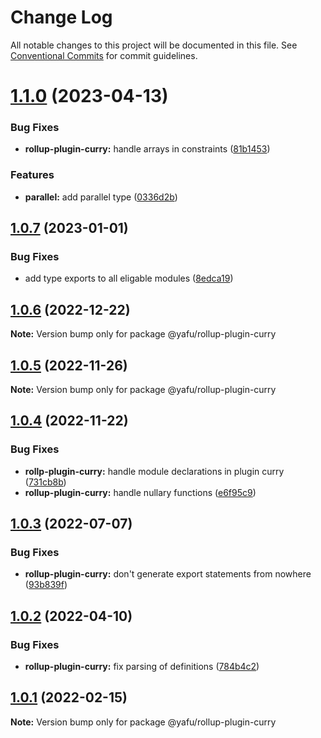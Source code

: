 # Change Log

All notable changes to this project will be documented in this file.
See [Conventional Commits](https://conventionalcommits.org) for commit guidelines.

# [1.1.0](https://github.com/TheLudd/yafu-mono/compare/@yafu/rollup-plugin-curry@1.0.7...@yafu/rollup-plugin-curry@1.1.0) (2023-04-13)


### Bug Fixes

* **rollup-plugin-curry:** handle arrays in constraints ([81b1453](https://github.com/TheLudd/yafu-mono/commit/81b1453d1466c11617c653e8ba9f6cc4952e8827))


### Features

* **parallel:** add parallel type ([0336d2b](https://github.com/TheLudd/yafu-mono/commit/0336d2b6ad60a6c2948d88b8efdf412da3d3ee0f))





## [1.0.7](https://github.com/TheLudd/yafu-mono/compare/@yafu/rollup-plugin-curry@1.0.6...@yafu/rollup-plugin-curry@1.0.7) (2023-01-01)


### Bug Fixes

* add type exports to all eligable modules ([8edca19](https://github.com/TheLudd/yafu-mono/commit/8edca192cf02cb1547a5b6287484e7593bac587f))





## [1.0.6](https://github.com/TheLudd/yafu-mono/compare/@yafu/rollup-plugin-curry@1.0.5...@yafu/rollup-plugin-curry@1.0.6) (2022-12-22)

**Note:** Version bump only for package @yafu/rollup-plugin-curry





## [1.0.5](https://github.com/TheLudd/yafu-mono/compare/@yafu/rollup-plugin-curry@1.0.4...@yafu/rollup-plugin-curry@1.0.5) (2022-11-26)

**Note:** Version bump only for package @yafu/rollup-plugin-curry





## [1.0.4](https://github.com/TheLudd/yafu-mono/compare/@yafu/rollup-plugin-curry@1.0.3...@yafu/rollup-plugin-curry@1.0.4) (2022-11-22)


### Bug Fixes

* **rollp-plugin-curry:** handle module declarations in plugin curry ([731cb8b](https://github.com/TheLudd/yafu-mono/commit/731cb8b47c5a8ff2995805bc66c5c140a6f02548))
* **rollup-plugin-curry:** handle nullary functions ([e6f95c9](https://github.com/TheLudd/yafu-mono/commit/e6f95c9e1ed139cb2ea37d20635a7a521b52225b))





## [1.0.3](https://github.com/TheLudd/yafu-mono/compare/@yafu/rollup-plugin-curry@1.0.2...@yafu/rollup-plugin-curry@1.0.3) (2022-07-07)


### Bug Fixes

* **rollup-plugin-curry:** don't generate export statements from nowhere ([93b839f](https://github.com/TheLudd/yafu-mono/commit/93b839f7537b6675094f10b21f2240463843b006))





## [1.0.2](https://github.com/TheLudd/yafu-mono/compare/@yafu/rollup-plugin-curry@1.0.1...@yafu/rollup-plugin-curry@1.0.2) (2022-04-10)


### Bug Fixes

* **rollup-plugin-curry:** fix parsing of definitions ([784b4c2](https://github.com/TheLudd/yafu-mono/commit/784b4c2bfbe09ff67a3aec0ae5a9658057a87412))





## [1.0.1](https://github.com/TheLudd/yafu-mono/compare/@yafu/rollup-plugin-curry@1.0.0...@yafu/rollup-plugin-curry@1.0.1) (2022-02-15)

**Note:** Version bump only for package @yafu/rollup-plugin-curry
